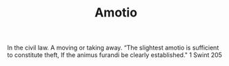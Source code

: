 ---
title: Amotio
permalink: "/definitions/amotio.html"
body: In the civil law. A moving or taking away. “The slightest amotio is sufficient
  to constitute theft, lf the animus furandi be clearly established." 1 Swint 205
published_at: '2018-07-07'
layout: post
---
